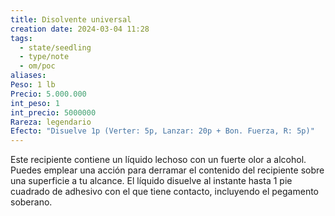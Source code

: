 ```yaml
---
title: Disolvente universal
creation date: 2024-03-04 11:28
tags:
  - state/seedling
  - type/note
  - om/poc
aliases: 
Peso: 1 lb
Precio: 5.000.000
int_peso: 1
int_precio: 5000000
Rareza: legendario
Efecto: "Disuelve 1p (Verter: 5p, Lanzar: 20p + Bon. Fuerza, R: 5p)"
---
```

Este recipiente contiene un líquido lechoso con un fuerte olor a alcohol. Puedes emplear una acción para derramar el contenido del recipiente sobre una superficie a tu alcance. El líquido disuelve al instante hasta 1 pie cuadrado de adhesivo con el que tiene contacto, incluyendo el pegamento soberano.